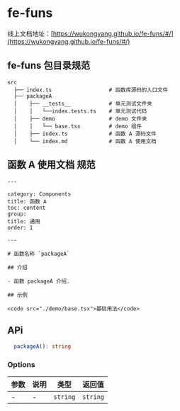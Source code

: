 # fe-funs

线上文档地址：[https://wukongyang.github.io/fe-funs/#/](https://wukongyang.github.io/fe-funs/#/)

## fe-funs 包目录规范

```text
src
  ├── index.ts                  # 函数库源码的入口文件
  ├── packageA
  │    ├── __tests__            # 单元测试文件夹
  │    │   └──index.tests.ts    # 单元测试代码
  │    ├── demo                 # demo 文件夹
  │    │   └── base.tsx         # demo 组件
  │    ├── index.ts             # 函数 A 源码文件
  │    └── index.md             # 函数 A 使用文档
```

## 函数 A 使用文档 规范

```
---

category: Components
title: 函数 A
toc: content
group:
title: 通用
order: 1

---

# 函数名称 `packageA`

## 介绍

- 函数 packageA 介绍.

## 示例

<code src="./demo/base.tsx">基础用法</code>
```

## APi

```ts
  packageA(): string
```

### Options

| 参数 | 说明 | 类型     | 返回值   |
| ---- | ---- | -------- | -------- |
| -    | -    | `string` | `string` |
